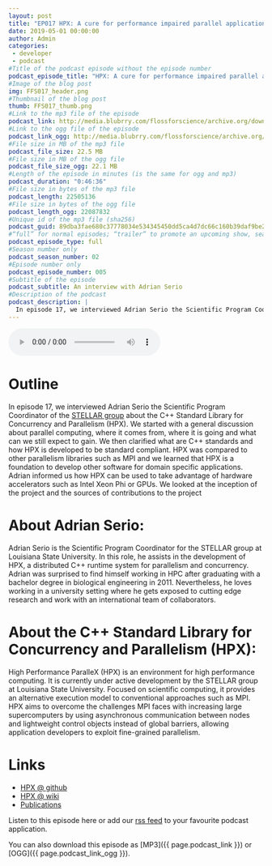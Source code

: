 ```yaml
---
layout: post
title: "EP017 HPX: A cure for performance impaired parallel applications"
date: 2019-05-01 00:00:00
author: Admin
categories: 
 - developer
 - podcast
#Title of the podcast episode without the episode number
podcast_episode_title: "HPX: A cure for performance impaired parallel applications"
#Image of the blog post
img: FFS017_header.png
#Thumbnail of the blog post
thumb: FFS017_thumb.png
#Link to the mp3 file of the episode
podcast_link: http://media.blubrry.com/flossforscience/archive.org/download/FLOSSforscienceEP017HPX/FLOSSforscience_EP017_HPX.mp3
#Link to the ogg file of the episode
podcast_link_ogg: http://media.blubrry.com/flossforscience/archive.org/download/FLOSSforscienceEP017HPX/FLOSSforscience_EP017_HPX.ogg
#File size in MB of the mp3 file
podcast_file_size: 22.5 MB
#File size in MB of the ogg file
podcast_file_size_ogg: 22.1 MB
#Length of the episode in minutes (is the same for ogg and mp3)
podcast_duration: "0:46:36"
#File size in bytes of the mp3 file
podcast_length: 22505136
#File size in bytes of the ogg file
podcast_length_ogg: 22087832
#Unique id of the mp3 file (sha256)
podcast_guid: 89dba3fae680c37778034e534345450dd5ca4d7dc66c160b39daf9be220e83eb
#“full” for normal episodes; “trailer” to promote an upcoming show, season, or episode; or “bonus” for extra content related to a show, season, or episode.
podcast_episode_type: full
#Season number only
podcast_season_number: 02
#Episode number only
podcast_episode_number: 005
#Subtitle of the episode 
podcast_subtitle: An interview with Adrian Serio
#Description of the podcast
podcast_description: |
  In episode 17, we interviewed Adrian Serio the Scientific Program Coordinator of the STELLAR group about the C++ Standard Library for Concurrency and Parallelism (HPX). We started with a general discussion about parallel computing, where it comes from, where it is going and what can we still expect to gain. We then clarified what are C++ standards and how HPX is developed to be standard compliant. HPX was compared to other parallelism libraries such as MPI and we learned that HPX is a foundation to develop other software for domain specific applications. Adrian informed us how HPX can be used to take advantage of hardware accelerators such as Intel Xeon Phi or GPUs. We looked at the inception of the project and the sources of contributions to the project
---
```


<audio controls>
  <source src="{{ page.podcast_link_ogg }}" type="audio/ogg">
  <source src="{{ page.podcast_link }}" type="audio/mpeg">
Your browser does not support the audio element.
</audio>

# Outline

In episode 17, we interviewed Adrian Serio the Scientific Program Coordinator of the [STELLAR group](http://stellar-group.org/) about the C++ Standard Library for Concurrency and Parallelism (HPX). We started with a general discussion about parallel computing, where it comes from, where it is going and what can we still expect to gain. We then clarified what are C++ standards and how HPX is developed to be standard compliant. HPX was compared to other parallelism libraries such as MPI and we learned that HPX is a foundation to develop other software for domain specific applications. Adrian informed us how HPX can be used to take advantage of hardware accelerators such as Intel Xeon Phi or GPUs. We looked at the inception of the project and the sources of contributions to the project

# About Adrian Serio:

Adrian Serio is the Scientific Program Coordinator for the STELLAR group at Louisiana State University. In this role, he assists in the development of HPX, a distributed C++ runtime system for parallelism and concurrency. Adrian was surprised to find himself working in HPC after graduating with a bachelor degree in biological engineering in 2011. Nevertheless, he loves working in a university setting where he gets exposed to cutting edge research and work with an international team of collaborators.

# About the C++ Standard Library for Concurrency and Parallelism (HPX):

High Performance ParalleX (HPX) is an environment for high performance computing. It is currently under active development by the STELLAR group at Louisiana State University. Focused on scientific computing, it provides an alternative execution model to conventional approaches such as MPI. HPX aims to overcome the challenges MPI faces with increasing large supercomputers by using asynchronous communication between nodes and lightweight control objects instead of global barriers, allowing application developers to exploit fine-grained parallelism. 

# Links
* [HPX @ github](https://github.com/STEllAR-GROUP/hpx) 
* [HPX @ wiki](https://en.wikipedia.org/wiki/HPX)
* [Publications](http://stellar-group.org/publications/)

Listen to this episode here or add our [rss feed](https://flossforscience.com/feed.xml) to your favourite podcast application. 

You can also download this episode as [MP3]({{ page.podcast_link }}) or [OGG]({{ page.podcast_link_ogg }}). 
